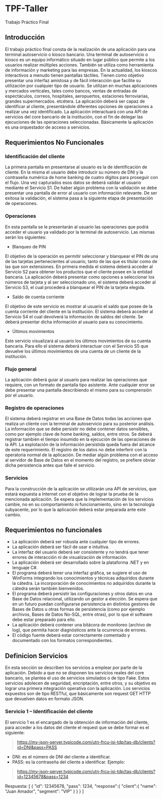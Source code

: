 # TPF-Taller
Trabajo Práctico Final 

## Introducción
El trabajo práctico final consta de la realización de una aplicación para una terminal autoservicio o kiosco bancario. 
Una terminal de autoservicio o kiosco es un equipo informático situado en lugar público que permite a los usuarios realizar múltiples acciones. También se utiliza como herramienta de información y marketing para las empresas. En la actualidad, los kioscos interactivos a menudo tienen pantallas táctiles. Tienen como objetivo presentar una interfaz amistosa y de fácil interacción que facilite su utilización por cualquier tipo de usuario. Se utilizan en muchas aplicaciones y mercados verticales, tales como bancos, ventas de entradas de espectáculos, correos, hospitales, aeropuertos, estaciones ferroviarias, grandes supermercados. etcétera.
La aplicación deberá ser capaz de identificar al cliente, presentándole diferentes opciones de operaciones a realizar una vez identificado. La aplicación interactuará con una API de servicios del core bancario de la institución, con el fin de delegar las ejecuciones de las operaciones seleccionadas. Básicamente la aplicación es una orquestador de acceso a servicios.

## Requerimientos No Funcionales

### Identificación del cliente
La primera pantalla en presentarse al usuario es la de identificación de cliente. En la misma el usuario debe introducir su número de DNI y la contraseña numérica de home banking de cuatro dígitos para proseguir con el flujo. Una vez capturados esos datos se deberá validar el usuario mediante el Servicio S1. De haber algún problema con la validación se debe presentar una pantalla de error al usuario con información relevante. De ser exitosa la validación, el sistema pasa a la siguiente etapa de presentación de operaciones. 

### Operaciones
En esta pantalla se le presentarán al usuario las operaciones que podrá acceder el usuario ya validado por la terminal de autoservicio. Las mismas serán los siguientes: 
- Blanqueo de PIN 

El objetivo de la operación es permitir seleccionar y blanquear el PIN de una de las tarjetas pertenecientes al usuario, tanto de las que es titular como de las que son extensiones. En primera medida el sistema deberá acceder al Servicio S2 para obtener los productos que el cliente posee en la entidad bancaria. La aplicación deberá presentar como opciones a seleccionar los números de tarjeta y al ser seleccionado uno, el sistema deberá acceder al Servicio S3, el cual procederá a blanquear el PIN de la tarjeta elegida.
- Saldo de cuenta corriente 

El objetivo de este servicio es mostrar al usuario el saldo que posee de la cuenta corriente del cliente en la institución.
El sistema deberá acceder al Servicio S4 el cual devolverá la información de saldos del
cliente. Se deberá presentar dicha información al usuario para su conocimiento. 
- Últimos movimientos 

Este servicio visualizará al usuario los últimos movimientos de su cuenta bancaria. Para ello el sistema deberá interactuar con el Servicio S5 que devuelve los últimos movimientos de una cuenta de un cliente de la institución.

### Flujo general
La aplicación deberá guiar al usuario para realizar las operaciones que requiere, con un formato de pantalla tipo asistente. Ante cualquier error se debe presentar una pantalla describiendo el mismo para su comprensión por el usuario.

### Registro de operaciones 
El sistema deberá registrar en una Base de Datos todas las acciones que realiza un cliente con la terminal de autoservicio para su posterior análisis. La información que se debe persistir no debe contener datos sensibles, como por ejemplo clave de home banking, saldos, entre otros. Se deberá registrar también el tiempo insumido en la ejecución de las operaciones de la API. La explotación de la información persistida queda fuera del alcance de este requerimiento.
El registro de los datos no debe interferir con la operatoria normal de la aplicación. De mediar algún problema con el acceso al servidor de Base de Datos en el momento del registro, se prefiere obviar dicha persistencia antes que falle el servicio.

### Servicios

Para la construcción de la aplicación se utilizarán una API de servicios, que estará expuesta
a Internet con el objetivo de lograr la prueba de la mencionada aplicación. Se espera que la
implementación de los servicios cambie, no en su comportamiento ni funcionamiento, sino
en la tecnología subyacente, por lo que la aplicación deberá estar preparada ante este
cambio.

## Requerimientos no funcionales 
- La aplicación deberá ser robusta ante cualquier tipo de errores.
- La aplicación deberá ser fácil de usar e intuitiva.
- La interfaz del usuario deberá ser consistente y no tendrá que tener errores de interacción ni de visualización de información.
- La aplicación deberá ser desarrollado sobre la plataforma .NET y en lenguaje C#.
- El programa deberá tener una interfaz gráfica, se sugiere el uso de WinForms integrando los conocimientos y técnicas adquiridos durante la cátedra. La incorporación de conocimientos no adquiridos durante la cátedra serán también bienvenidos.
- El programa deberá persistir las configuraciones y otros datos en una Base de Datos relacional, utilizando un gestor a elección. Se espera que en un futuro puedan configurarse persistencia en distintos gestores de Bases de Datos u otras formas de persistencia (como por ejemplo archivos, Bases de Datos No-SQL, entre otras), por lo que el software debe estar preparado para ello.
- La aplicación deberá contener una bitácora de monitoreo (archivo de log), que permita hacer diagnósticos ante la ocurrencia de errores.
- El código fuente deberá estar correctamente comentado y documentado con los formatos correspondientes. 

## Definicion Servicios
En esta sección se describen los servicios a emplear por parte de la aplicación. Debido a que no se disponen los servicios reales del core bancario, se plantea el uso de servicios simulados o de tipo Fake. Estos servicios adolecen de seguridad, encriptación, entre otros, y su objetivo es lograr una primera integración operativa con la aplicación. Los servicios expuestos son de tipo RESTful, que básicamente son request GET HTTP que devuelven datos en formato JSON.

### Servicio 1 – Identificación del cliente

El servicio 1 es el encargado de la obtención de información del cliente, para acceder a los datos del cliente el request que se debe formar es el siguiente:
> https://my-json-server.typicode.com/utn-frcu-isi-tdp/tas-db/clients?id=DNI&pass=PASS

- DNI: es el número de DNI del cliente a identificar. 
- PASS: es la contraseña del cliente a identificar.
Ejemplo:
> https://my-json-server.typicode.com/utn-frcu-isi-tdp/tas-db/clients?id=12345678&pass=1234

Respuesta:
\[
  {
    "id": 12345678,
    "pass": 1234,
    "response":{
      "client":{
        "name":
        "Juan Amador",
        "segment": "VIP" 
      }
    }
  }
\]











